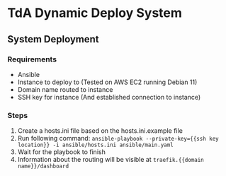 # TdA Dynamic Deploy System

## System Deployment

### Requirements
- Ansible
- Instance to deploy to (Tested on AWS EC2 running Debian 11)
- Domain name routed to instance
- SSH key for instance (And established connection to instance)

### Steps
1. Create a hosts.ini file based on the hosts.ini.example file
2. Run following command:
`ansible-playbook --private-key={{ssh key location}} -i ansible/hosts.ini ansible/main.yaml`
3. Wait for the playbook to finish
4. Information about the routing will be visible at `traefik.{{domain name}}/dashboard`
